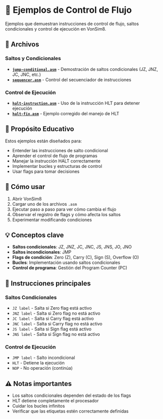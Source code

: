 # 🔄 Ejemplos de Control de Flujo

Ejemplos que demuestran instrucciones de control de flujo, saltos condicionales y control de ejecución en VonSim8.

## 📁 Archivos

### Saltos y Condicionales
- **[`jump-conditional.asm`](./jump-conditional.asm)** - Demostración de saltos condicionales (JZ, JNZ, JC, JNC, etc.)
- **[`sequencer.asm`](./sequencer.asm)** - Control del secuenciador de instrucciones

### Control de Ejecución
- **[`halt-instruction.asm`](./halt-instruction.asm)** - Uso de la instrucción HLT para detener ejecución
- **[`halt-fix.asm`](./halt-fix.asm)** - Ejemplo corregido del manejo de HLT

## 🎯 Propósito Educativo

Estos ejemplos están diseñados para:
- Entender las instrucciones de salto condicional
- Aprender el control de flujo de programas
- Manejar la instrucción HALT correctamente
- Implementar bucles y estructuras de control
- Usar flags para tomar decisiones

## 🚀 Cómo usar

1. Abrir VonSim8
2. Cargar uno de los archivos `.asm`
3. Ejecutar paso a paso para ver cómo cambia el flujo
4. Observar el registro de flags y cómo afecta los saltos
5. Experimentar modificando condiciones

## 💡 Conceptos clave

- **Saltos condicionales**: JZ, JNZ, JC, JNC, JS, JNS, JO, JNO
- **Saltos incondicionales**: JMP
- **Flags de condición**: Zero (Z), Carry (C), Sign (S), Overflow (O)
- **Bucles**: Implementación usando saltos condicionales
- **Control de programa**: Gestión del Program Counter (PC)

## 🔧 Instrucciones principales

### Saltos Condicionales
- `JZ label` - Salta si Zero flag está activo
- `JNZ label` - Salta si Zero flag no está activo
- `JC label` - Salta si Carry flag está activo
- `JNC label` - Salta si Carry flag no está activo
- `JS label` - Salta si Sign flag está activo
- `JNS label` - Salta si Sign flag no está activo

### Control de Ejecución
- `JMP label` - Salto incondicional
- `HLT` - Detiene la ejecución
- `NOP` - No operación (continúa)

## ⚠️ Notas importantes

- Los saltos condicionales dependen del estado de los flags
- HLT detiene completamente el procesador
- Cuidar los bucles infinitos
- Verificar que las etiquetas estén correctamente definidas
